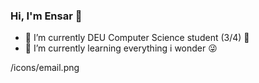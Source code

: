 ### Hi, I'm Ensar 👋

* 🔭 I’m currently DEU Computer Science student (3/4) 📝
* 🌱 I’m currently learning everything i wonder :stuck_out_tongue_winking_eye:

/icons/email.png



<!--
**hasimensarkavak/hasimensarkavak** is a ✨ _special_ ✨ repository because its `README.md` (this file) appears on your GitHub profile.

Here are some ideas to get you started:

- 🔭 I’m currently working on ...
- 🌱 I’m currently learning ...
- 👯 I’m looking to collaborate on ...
- 🤔 I’m looking for help with ...
- 💬 Ask me about ...
- 📫 How to reach me: ...
- 😄 Pronouns: ...
- ⚡ Fun fact: ...
-->
